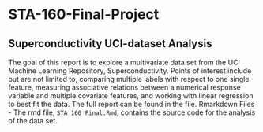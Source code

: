 # STA-160-Final-Project 
## Superconductivity UCI-dataset Analysis

The goal of this report is to explore a multivariate data set from the UCI Machine Learning Repository, Superconductivity. Points of interest include but are not limited to, comparing multiple labels with respect to one single feature, measuring associative relations between a numerical response variable and multiple covariate features, and working with linear regression to best fit the data. The full report can be found in the  file. Rmarkdown Files - The rmd file, `STA 160 Final.Rmd`, contains the source code for the analysis of the data set. 

